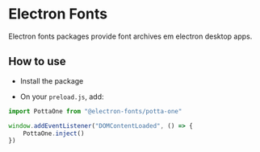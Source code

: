 # Electron Fonts

Electron fonts packages provide font archives em electron desktop apps.

## How to use

* Install the package

* On your `preload.js`, add:

```ts
import PottaOne from "@electron-fonts/potta-one"

window.addEventListener("DOMContentLoaded", () => {
    PottaOne.inject()
})
```